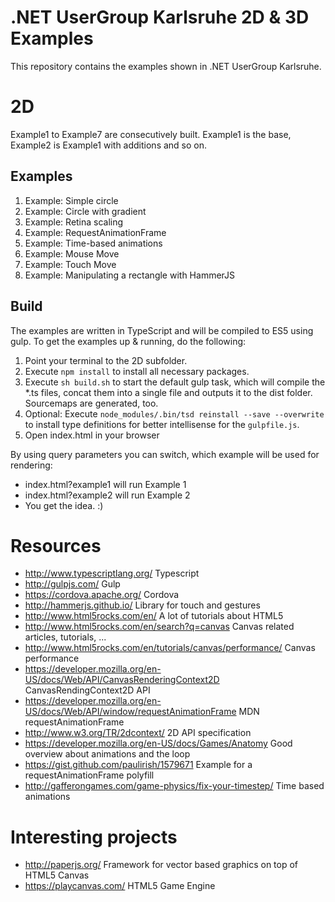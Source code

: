 # .NET UserGroup Karlsruhe 2D & 3D Examples

This repository contains the examples shown in .NET UserGroup Karlsruhe. 

# 2D

Example1 to Example7 are consecutively built. Example1 is the base, Example2 is Example1 with additions and so on. 

## Examples

1. Example: Simple circle
2. Example: Circle with gradient
3. Example: Retina scaling
4. Example: RequestAnimationFrame
5. Example: Time-based animations
6. Example: Mouse Move
7. Example: Touch Move
8. Example: Manipulating a rectangle with HammerJS

## Build

The examples are written in TypeScript and will be compiled to ES5 using gulp. To get the examples up & running, do the following:

1. Point your terminal to the 2D subfolder.
2. Execute `npm install` to install all necessary packages.
3. Execute `sh build.sh` to start the default gulp task, which will compile the *.ts files, concat them into a single file and outputs it to the dist folder. Sourcemaps are generated, too.
4. Optional: Execute `node_modules/.bin/tsd reinstall --save --overwrite` to install type definitions for better intellisense for the `gulpfile.js`.
5. Open index.html in your browser

By using query parameters you can switch, which example will be used for rendering: 

* index.html?example1 will run Example 1
* index.html?example2 will run Example 2
* You get the idea. :)

# Resources

* http://www.typescriptlang.org/ Typescript
* http://gulpjs.com/ Gulp
* https://cordova.apache.org/ Cordova
* http://hammerjs.github.io/ Library for touch and gestures
* http://www.html5rocks.com/en/ A lot of tutorials about HTML5
* http://www.html5rocks.com/en/search?q=canvas Canvas related articles, tutorials, ...
* http://www.html5rocks.com/en/tutorials/canvas/performance/ Canvas performance
* https://developer.mozilla.org/en-US/docs/Web/API/CanvasRenderingContext2D CanvasRendingContext2D API
* https://developer.mozilla.org/en-US/docs/Web/API/window/requestAnimationFrame MDN requestAnimationFrame
* http://www.w3.org/TR/2dcontext/ 2D API specification
* https://developer.mozilla.org/en-US/docs/Games/Anatomy Good overview about animations and the loop
* https://gist.github.com/paulirish/1579671 Example for a requestAnimationFrame polyfill
* http://gafferongames.com/game-physics/fix-your-timestep/ Time based animations

# Interesting projects

* http://paperjs.org/ Framework for vector based graphics on top of HTML5 Canvas
* https://playcanvas.com/ HTML5 Game Engine